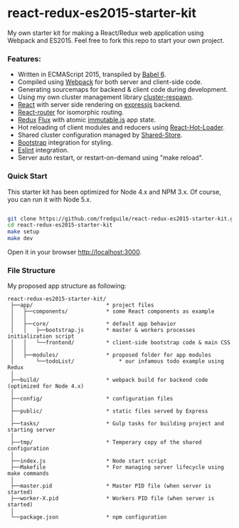 # react-redux-es2015-starter-kit
My own starter kit for making a React/Redux web application using Webpack and ES2015.
Feel free to fork this repo to start your own project.

### Features: 

- Written in ECMAScript 2015, transpiled by [Babel 6](https://babeljs.io/). 
- Compiled using [Webpack](http://webpack.github.io/) for both server and client-side code.
- Generating sourcemaps for backend & client code during development.
- Using my own cluster management library [cluster-respawn](https://www.npmjs.com/package/cluster-respawn).
- [React](http://facebook.github.io/react/) with server side rendering on [expressjs](http://expressjs.com/) backend.
- [React-router](https://github.com/rackt/react-router) for isomorphic routing.
- [Redux](http://rackt.github.io/redux/) [Flux](https://facebook.github.io/flux/) with atomic [immutable.js](http://facebook.github.io/immutable-js) app state.
- Hot reloading of client modules and reducers using [React-Hot-Loader](https://github.com/gaearon/react-hot-loader).
- Shared cluster configuration managed by [Shared-Store](https://github.com/groupon/shared-store).
- [Bootstrap](http://getbootstrap.com/) integration for styling.
- [Eslint](http://eslint.org/) integration.
- Server auto restart, or restart-on-demand using "make reload". 

### Quick Start

This starter kit has been optimized for Node 4.x and NPM 3.x. Of course, you can run it with Node 5.x.

```bash

git clone https://github.com/fredguile/react-redux-es2015-starter-kit.git
cd react-redux-es2015-starter-kit
make setup
make dev


```

Open it in your browser [http://localhost:3000](http://localhost:3000).

### File Structure

My proposed app structure as following:

```
react-redux-es2015-starter-kit/
 ├──app/                       * project files
 │   ├──components/            * some React components as example
 │   │
 │   ├──core/                  * default app behavior
 │   │   ├──bootstrap.js       * master & workers processes initialization script
 │   │   └──frontend/          * client-side bootstrap code & main CSS
 │   │
 │   ├──modules/               * proposed folder for app modules
 │       └──todoList/              * our infamous todo example using Redux
 │
 ├──build/                     * webpack build for backend code (optimized for Node 4.x)
 │
 ├──config/                    * configuration files
 │
 ├──public/                    * static files served by Express
 │
 ├──tasks/                     * Gulp tasks for building project and starting server
 │
 ├──tmp/                       * Temperary copy of the shared configuration
 │
 ├──index.js                   * Node start script
 ├──Makefile                   * For managing server lifecycle using make commands
 │
 ├──master.pid                 * Master PID file (when server is started)
 ├──worker-X.pid               * Workers PID file (when server is started)
 │
 └──package.json               * npm configuration
```
